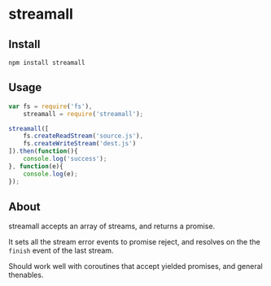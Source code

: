 streamall
=========

Install
-------

`npm install streamall`

Usage
-----

```javascript
var fs = require('fs'),
    streamall = require('streamall');

streamall([
    fs.createReadStream('source.js'),
    fs.createWriteStream('dest.js')
]).then(function(){
    console.log('success');
}, function(e){
    console.log(e);
});
```

About
-----

streamall accepts an array of streams, and returns a promise.

It sets all the stream error events to promise reject, and resolves on the the `finish` event of the last stream.

Should work well with coroutines that accept yielded promises, and general thenables.
